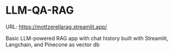 # LLM-QA-RAG

URL: https://mottzerellarag.streamlit.app/

Basic LLM-powered RAG app with chat history built with Streamlit, Langchain, and Pinecone as vector db
